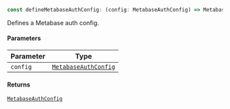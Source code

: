 ```ts
const defineMetabaseAuthConfig: (config: MetabaseAuthConfig) => MetabaseAuthConfig;
```

Defines a Metabase auth config.

#### Parameters

| Parameter | Type                                          |
| --------- | --------------------------------------------- |
| `config`  | [`MetabaseAuthConfig`](MetabaseAuthConfig.md) |

#### Returns

[`MetabaseAuthConfig`](MetabaseAuthConfig.md)
